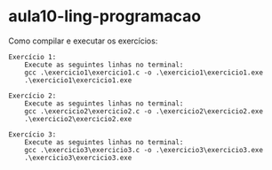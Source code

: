 # aula10-ling-programacao
Como compilar e executar os exercícios:
    
    Exercício 1: 
        Execute as seguintes linhas no terminal:
        gcc .\exercicio1\exercicio1.c -o .\exercicio1\exercicio1.exe
        .\exercicio1\exercicio1.exe
    
    Exercício 2: 
        Execute as seguintes linhas no terminal:
        gcc .\exercicio2\exercicio2.c -o .\exercicio2\exercicio2.exe
        .\exercicio2\exercicio2.exe

    Exercício 3: 
        Execute as seguintes linhas no terminal:
        gcc .\exercicio3\exercicio3.c -o .\exercicio3\exercicio3.exe
        .\exercicio3\exercicio3.exe